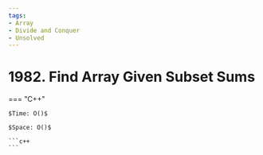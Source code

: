```yaml
---
tags:
- Array
- Divide and Conquer
- Unsolved
---
```



# 1982. Find Array Given Subset Sums

=== "C++"

    $Time: O()$

    $Space: O()$

    ```c++
    ```